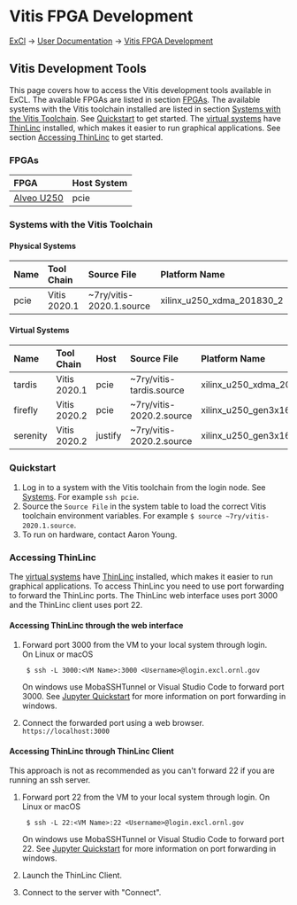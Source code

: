 # Vitis FPGA Development

[ExCl](https://docs.excl.ornl.gov) → [User Documentation](../) → [Vitis FPGA Development](vitis.md)

## Vitis Development Tools

This page covers how to access the Vitis development tools available in ExCL. The available FPGAs are listed in section [FPGAs](vitis.md#fpgas). The available systems with the Vitis toolchain installed are listed in section [Systems with the Vitis Toolchain](vitis.md#systems-with-the-vitis-toolchain). See [Quickstart](vitis.md#quickstart) to get started. The [virtual systems](vitis.md#virtual-systems) have [ThinLinc](https://www.cendio.com/thinlinc/what-is-thinlinc) installed, which makes it easier to run graphical applications. See section [Accessing ThinLinc](vitis.md#accessing-thinlinc) to get started.

### FPGAs

| FPGA | Host System |
| :--- | :--- |
| [Alveo U250](https://www.xilinx.com/products/boards-and-kits/alveo/u250.html) | pcie |

### Systems with the Vitis Toolchain

#### Physical Systems

| Name | Tool Chain | Source File | Platform Name |
| :--- | :--- | :--- | :--- |
| pcie | Vitis 2020.1 | ~7ry/vitis-2020.1.source | xilinx\_u250\_xdma\_201830\_2 |

#### Virtual Systems

| Name | Tool Chain | Host | Source File | Platform Name |
| :--- | :--- | :--- | :--- | :--- |
| tardis | Vitis 2020.1 | pcie | ~7ry/vitis-tardis.source | xilinx\_u250\_xdma\_201830\_2 |
| firefly | Vitis 2020.2 | pcie | ~7ry/vitis-2020.2.source | xilinx\_u250\_gen3x16\_xdma\_3\_1\_202020\_1 |
| serenity | Vitis 2020.2 | justify | ~7ry/vitis-2020.2.source | xilinx\_u250\_gen3x16\_xdma\_3\_1\_202020\_1 |

### Quickstart

1. Log in to a system with the Vitis toolchain from the login node. See [Systems](vitis.md#systems-with-the-vitis-toolchain). For example `ssh pcie`.
2. Source the `Source File` in the system table to load the correct Vitis toolchain environment variables. For example `$ source ~7ry/vitis-2020.1.source`.
3. To run on hardware, contact Aaron Young.

### Accessing ThinLinc

The [virtual systems](vitis.md#virtual-systems) have [ThinLinc](https://www.cendio.com/thinlinc/what-is-thinlinc) installed, which makes it easier to run graphical applications. To access ThinLinc you need to use port forwarding to forward the ThinLinc ports. The ThinLinc web interface uses port 3000 and the ThinLinc client uses port 22.

#### Accessing ThinLinc through the web interface

1. Forward port 3000 from the VM to your local system through login.  
   On Linux or macOS

   ```text
    $ ssh -L 3000:<VM Name>:3000 <Username>@login.excl.ornl.gov
   ```

   On windows use MobaSSHTunnel or Visual Studio Code to forward port 3000. See [Jupyter Quickstart](jupyter-quick-start.md) for more information on port forwarding in windows.

2. Connect the forwarded port using a web browser. `https://localhost:3000`

#### Accessing ThinLinc through ThinLinc Client

This approach is not as recommended as you can't forward 22 if you are running an ssh server.

1. Forward port 22 from the VM to your local system through login. On Linux or macOS

   ```text
    $ ssh -L 22:<VM Name>:22 <Username>@login.excl.ornl.gov
   ```

   On windows use MobaSSHTunnel or Visual Studio Code to forward port 22. See [Jupyter Quickstart](jupyter-quick-start.md) for more information on port forwarding in windows.

2. Launch the ThinLinc Client.
3. Connect to the server with "Connect".

